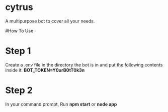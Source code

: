 # cytrus
A multipurpose bot to cover all your needs.

#How To Use
# Step 1
Create a .env file in the directory the bot is in and put the following contents inside it: **BOT_TOKEN=Y0urB0tT0k3n**

# Step 2
In your command prompt, Run **npm start** or **node app**
